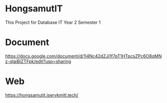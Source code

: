 # HongsamutIT
This Project for Database IT Year 2 Semester 1

# Document
https://docs.google.com/document/d/1l4Nc42dZJi1f7pT1HTpcsZPc6O8qMNz-qIaiBiZTFpk/edit?usp=sharing

# Web
https://hongsamutit.iservkmitl.tech/


